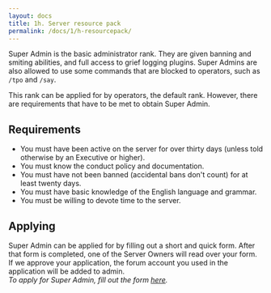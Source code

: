 ```yaml
---
layout: docs
title: 1h. Server resource pack
permalink: /docs/1/h-resourcepack/
---
```


Super Admin is the basic administrator rank. They are given banning and smiting
abilities, and full access to grief logging plugins. Super Admins are also allowed
to use some commands that are blocked to operators, such as `/tpo` and `/say`.

This rank can be applied for by operators, the default rank. However, there are
requirements that have to be met to obtain Super Admin.

## Requirements
* You must have been active on the server for over thirty days (unless told otherwise by an Executive or higher).
* You must know the conduct policy and documentation.
* You must have not been banned (accidental bans don't count) for at least twenty days.
* You must have basic knowledge of the English language and grammar.
* You must be willing to devote time to the server.

## Applying
Super Admin can be applied for by filling out a short and quick form.
After that form is completed, one of the Server Owners will read over your form.
If we approve your application, the forum account you used in the application will be added to admin.
<br>
_To apply for Super Admin, fill out the form [here](https://shadowga.typeform.com/to/Isw5L0)._
